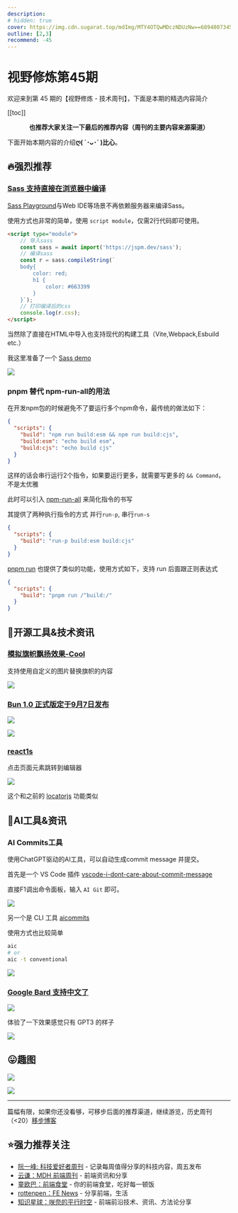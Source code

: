 ```yaml
---
description: 
# hidden: true
cover: https://img.cdn.sugarat.top/mdImg/MTY4OTQwMDczNDUzNw==689400734537
outline: [2,3]
recommend: -45
---
```


# 视野修炼第45期

欢迎来到第 45 期的【视野修炼 - 技术周刊】，下面是本期的精选内容简介

[[toc]]

<center>

**​也推荐大家关注一下最后的推荐内容（周刊的主要内容来源渠道）**
</center>

下面开始本期内容的介绍**ღ( ´･ᴗ･` )比心**。
## 🔥强烈推荐
### [Sass 支持直接在浏览器中编译](https://sass-lang.com/blog/sass-in-the-browser/)

[Sass Playground](https://sass-lang.com/playground/)与Web IDE等场景不再依赖服务器来编译Sass。

使用方式也非常的简单，使用 `script module`，仅需2行代码即可使用。

```html
<script type="module">
    // 导入sass
    const sass = await import('https://jspm.dev/sass');
    // 编译sass
    const r = sass.compileString(`
    body{
        color: red;
        h1 {
            color: #663399
        }
    }`);
    // 打印编译后的css
    console.log(r.css);
</script>
```
当然除了直接在HTML中导入也支持现代的构建工具（Vite,Webpack,Esbuild etc.）

我这里准备了一个 [Sass demo](https://code.juejin.cn/pen/7255910098495602742)

![](https://img.cdn.sugarat.top/mdImg/MTY4OTM5ODYxNTM0Nw==689398615347)

### pnpm 替代 npm-run-all的用法
在开发npm包的时候避免不了要运行多个npm命令，最传统的做法如下：
```json
{
  "scripts": {
    "build": "npm run build:esm && npm run build:cjs",
    "build:esm": "echo build esm",
    "build:cjs": "echo build cjs"
  }
}
```

这样的话会串行运行2个指令，如果要运行更多，就需要写更多的 `&& Command`，不是太优雅

此时可以引入 [npm-run-all](https://www.npmjs.com/package/npm-run-all) 来简化指令的书写

其提供了两种执行指令的方式 并行`run-p`, 串行`run-s`

```json
{
  "scripts": {
    "build": "run-p build:esm build:cjs"
  }
}
```

[pnpm run](https://pnpm.io/zh/cli/run) 也提供了类似的功能，使用方式如下，支持 run 后面跟正则表达式

```json
{
  "scripts": {
    "build": "pnpm run /^build:/"
  }
}
```


## 🔧开源工具&技术资讯
### [模拟旗帜飘扬效果-Cool](https://krikienoid.github.io/flagwaver/)

支持使用自定义的图片替换旗帜的内容


![](https://img.cdn.sugarat.top/mdImg/MTY4OTQwMDY0MDQ2Mw==avatar-flag.gif)

### [Bun 1.0 正式版定于9月7日发布](https://twitter.com/jarredsumner/status/1678424677629464576)

![](https://img.cdn.sugarat.top/mdImg/MTY4OTQwMDk5MjM0OQ==689400992349)

![](https://img.cdn.sugarat.top/mdImg/MTY4OTQwMTA0MDExNw==689401040117)

### [react1s](https://github.com/aaamoon/react1s)

点击页面元素跳转到编辑器

![](https://img.cdn.sugarat.top/mdImg/MTY4OTQwMzc0NzY3MQ==689403747671)

这个和之前的 [locatorjs](https://github.com/infi-pc/locatorjs) 功能类似


## 🤖AI工具&资讯
### AI  Commits工具
使用ChatGPT驱动的AI工具，可以自动生成commit message 并提交。

首先是一个 VS Code 插件 [vscode-i-dont-care-about-commit-message](https://github.com/mefengl/vscode-i-dont-care-about-commit-message)

直接F1调出命令面板，输入 `AI Git` 即可。

![](https://img.cdn.sugarat.top/mdImg/MTY4OTM5ODc3NDMyNw==689398774327)

另一个是 CLI 工具 [aicommits](https://github.com/Nutlope/aicommits)

使用方式也比较简单
```sh
aic
# or
aic -t conventional
```
![](https://img.cdn.sugarat.top/mdImg/MTY4OTM5OTA2MjQ4NA==689399062484)

### [Google Bard 支持中文了](https://bard.google.com/updates)

![](https://img.cdn.sugarat.top/mdImg/MTY4OTQwMjkyMzI1Nw==689402923257)

体验了一下效果感觉只有 GPT3 的样子

![](https://img.cdn.sugarat.top/mdImg/MTY4OTQwMzEyOTMwNQ==689403129305)

## 😛趣图
![](https://img.cdn.sugarat.top/mdImg/MTY4OTM5NzQxMDgxMQ==689397410811)

![](https://img.cdn.sugarat.top/mdImg/MTY4OTM5NzQyNTgzMg==689397425832)

---

篇幅有限，如果你还没看够，可移步后面的推荐渠道，继续游览，历史周刊（<20）[移步博客](https://sugarat.top/weekly/index.html)

## ⭐️强力推荐关注
* [阮一峰: 科技爱好者周刊](https://www.ruanyifeng.com/blog/archives.html) - 记录每周值得分享的科技内容，周五发布
* [云谦：MDH 前端周刊](https://www.yuque.com/chencheng/mdh-weekly) - 前端资讯和分享
* [童欧巴：前端食堂](https://github.com/Geekhyt/weekly) - 你的前端食堂，吃好每一顿饭
* [rottenpen：FE News](https://rottenpen.zhubai.love/) - 分享前端，生活
* [知识星球：咲奈的平行时空](https://wx.zsxq.com/dweb2/index/group/15552285284822) - 前端前沿技术、资讯、方法论分享

